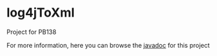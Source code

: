# log4jToXml
Project for PB138

For more information, here you can browse the [javadoc]( http://htmlpreview.github.com/?https://raw.githubusercontent.com/xstefank/log4jToXml/gh-pages/apidocs/index.html?token=AI63jW3xuPE8jbCNs09HfyV0xFwOV9nTks5VfprawA%3D%3D) for this project
